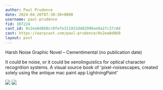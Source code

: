 ```yaml
---
author: Paul Prudence
date: 2024-04-26T07:30:38+0000
username: paul-prudence
fid: 307224
cast_id: 0x2ea0d860cc0fefe311932d402990ae9a2fc37c8d
cast: https://warpcast.com/paul-prudence/0x2ea0d860
layout: post
---
```

Harsh Noise Graphic Novel – Cementimental (no publication date)  
  
It could be noise, or it could be xenolinguistics for optical character recognition systems. A visual source book of 'pixel-noisescapes, created solely using the antique mac paint app LightningPaint'  

![](https://imagedelivery.net/BXluQx4ige9GuW0Ia56BHw/6f156a1f-74e5-4463-cadc-9a43b4c70200/original)
![](https://imagedelivery.net/BXluQx4ige9GuW0Ia56BHw/fe4fbee6-7b3d-4d30-e431-8149f94ed600/original)